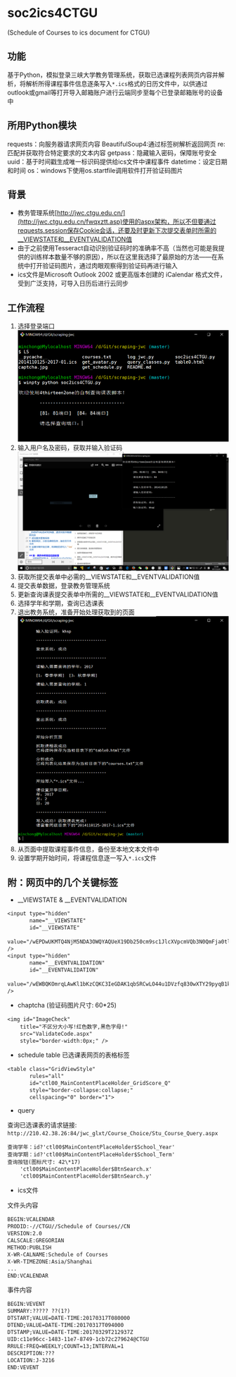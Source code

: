 # soc2ics4CTGU
(Schedule of Courses to ics document for CTGU)
## 功能
基于Python，模拟登录三峡大学教务管理系统，获取已选课程列表网页内容并解析，将解析所得课程事件信息逐条写入`*.ics`格式的日历文件中，以供通过outlook或gmail等打开导入邮箱账户进行云端同步至每个已登录邮箱账号的设备中
## 所用Python模块
requests：向服务器请求网页内容
BeautifulSoup4:通过标签树解析返回网页
re:匹配并获取符合特定要求的文本内容
getpass：隐藏输入密码，保障账号安全
uuid：基于时间戳生成唯一标识码提供给ics文件中课程事件
datetime：设定日期和时间
os：windows下使用os.startfile调用软件打开验证码图片

## 背景
- 教务管理系统[http://jwc.ctgu.edu.cn/](http://jwc.ctgu.edu.cn/fwqxztt.asp)使用的aspx架构，所以不但要通过requests.session保存Cookie会话，还要及时更新下次提交表单时所需的__VIEWSTATE和__EVENTVALIDATION值
- 由于之前使用Tesseract自动识别验证码时的准确率不高（当然也可能是我提供的训练样本数量不够的原因），所以在这里我选择了最原始的方法——在系统中打开验证码图片，通过肉眼观察得到验证码再进行输入
- ics文件是Microsoft Outlook 2002 或更高版本创建的 iCalendar 格式文件，受到广泛支持，可导入日历后进行云同步

## 工作流程
1. 选择登录端口
![screenshot1](https://github.com/4thirteen2one/scraping-jwc/blob/master/screenshots/screenshot1.PNG)
2. 输入用户名及密码，获取并输入验证码
![screenshot2](https://github.com/4thirteen2one/scraping-jwc/blob/master/screenshots/screenshot2.PNG)
3. 获取所提交表单中必需的__VIEWSTATE和__EVENTVALIDATION值
4. 提交表单数据，登录教务管理系统
5. 更新查询课表提交表单中所需的__VIEWSTATE和__EVENTVALIDATION值
6. 选择学年和学期，查询已选课表
7. 退出教务系统，准备开始处理获取到的页面
![screenshot3](https://github.com/4thirteen2one/scraping-jwc/blob/master/screenshots/screenshot3.PNG)
8. 从页面中提取课程事件信息，备份至本地文本文件中
9. 设置学期开始时间，将课程信息逐一写入`*.ics`文件


## 附：网页中的几个关键标签
- __VIEWSTATE & __EVENTVALIDATION
```
<input type="hidden" 
       name="__VIEWSTATE" 
       id="__VIEWSTATE" 
       value="/wEPDwUKMTQ4NjM5NDA3OWQYAQUeX19Db250cm9sc1JlcXVpcmVQb3N0QmFja0tleV9fFgEFCGJ0bkxvZ2luU077LK9itKNe3fhI7aoZZ+S5Ryo=" />
<input type="hidden" 
       name="__EVENTVALIDATION" 
       id="__EVENTVALIDATION" 
       value="/wEWBQKOmrqLAwKl1bKzCQKC3IeGDAK1qbSRCwLO44u1DVzfq830wXTY29pyqB1kTMdgWLfG" />
```

- chaptcha
(验证码图片尺寸: 60\*25)
```
<img id="ImageCheck" 
    title="不区分大小写!红色数字,黑色字母!"
    src="ValidateCode.aspx" 
    style="border-width:0px;" />
```

- schedule table
已选课表网页的表格标签
```
<table class="GridViewStyle" 
       rules="all" 
       id="ctl00_MainContentPlaceHolder_GridScore_Q" 
       style="border-collapse:collapse;" 
       cellspacing="0" border="1">
```

- query

查询已选课表的请求链接: `http://210.42.38.26:84/jwc_glxt/Course_Choice/Stu_Course_Query.aspx`

```
查询学年：id?'ctl00$MainContentPlaceHolder$School_Year'
查询学期：id?'ctl00$MainContentPlaceHolder$School_Term'
查询按钮(图标尺寸: 42\*17)
    'ctl00$MainContentPlaceHolder$BtnSearch.x'
    'ctl00$MainContentPlaceHolder$BtnSearch.y'
```

- ics文件

文件头内容
```
BEGIN:VCALENDAR
PRODID:-//CTGU//Schedule of Courses//CN
VERSION:2.0
CALSCALE:GREGORIAN
METHOD:PUBLISH
X-WR-CALNAME:Schedule of Courses
X-WR-TIMEZONE:Asia/Shanghai
...
END:VCALENDAR
```
事件内容
```
BEGIN:VEVENT
SUMMARY:????? ??(1?)
DTSTART;VALUE=DATE-TIME:20170317T080000
DTEND;VALUE=DATE-TIME:20170317T094000
DTSTAMP;VALUE=DATE-TIME:20170329T212937Z
UID:c11e96cc-1483-11e7-8749-1cb72c279624@CTGU
RRULE:FREQ=WEEKLY;COUNT=13;INTERVAL=1
DESCRIPTION:???
LOCATION:J-3216
END:VEVENT
```